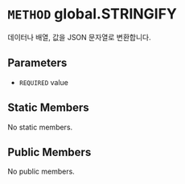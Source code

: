 # `METHOD` global.STRINGIFY
데이터나 배열, 값을 JSON 문자열로 변환합니다.

## Parameters
* `REQUIRED` value 

## Static Members
No static members.

## Public Members
No public members.
